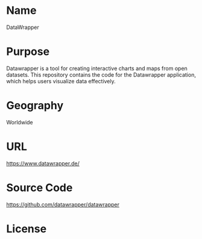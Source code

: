 # Name

DataWrapper

# Purpose

Datawrapper is a tool for creating interactive charts and maps from open datasets. This repository contains the code for the Datawrapper application, which helps users visualize data effectively.

# Geography

Worldwide

# URL

https://www.datawrapper.de/

# Source Code

https://github.com/datawrapper/datawrapper

# License

